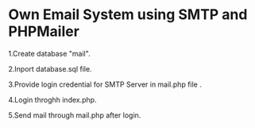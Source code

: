 # Own Email System using SMTP and PHPMailer
1.Create database "mail".

2.Inport database.sql file.

3.Provide login credential for SMTP Server in mail.php file .

4.Login throghh index.php.

5.Send mail through mail.php after login.
